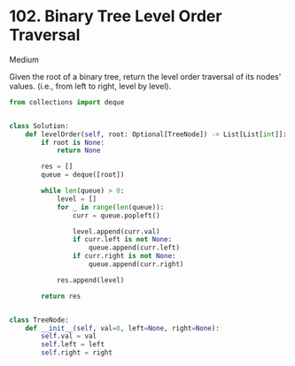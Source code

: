 # 102. Binary Tree Level Order Traversal

Medium

Given the root of a binary tree, return the level order traversal of its nodes' values. (i.e., from left to right, level by level).

```python
from collections import deque


class Solution:
    def levelOrder(self, root: Optional[TreeNode]) -> List[List[int]]:
        if root is None:
            return None

        res = []
        queue = deque([root])

        while len(queue) > 0:
            level = []
            for _ in range(len(queue)):
                curr = queue.popleft()

                level.append(curr.val)
                if curr.left is not None:
                    queue.append(curr.left)
                if curr.right is not None:
                    queue.append(curr.right)

            res.append(level)

        return res


class TreeNode:
    def __init__(self, val=0, left=None, right=None):
        self.val = val
        self.left = left
        self.right = right
```
